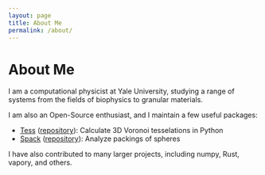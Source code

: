 ```yaml
---
layout: page
title: About Me
permalink: /about/
---
```


# About Me

I am a computational physicist at Yale University, studying a range of systems from the fields of biophysics to granular materials. 

I am also an Open-Source enthusiast, and I maintain a few useful packages:

 - [Tess](http://tess.readthedocs.org/en/latest/) ([repository](https://github.com/wackywendell/tess)): Calculate 3D Voronoi tesselations in Python
  - [Spack](http://spack.readthedocs.org/en/latest/) ([repository](https://github.com/wackywendell/spack)): Analyze packings of spheres
  
I have also contributed to many larger projects, including numpy, Rust, vapory, and others.
